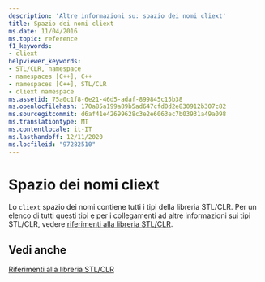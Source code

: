 ```yaml
---
description: 'Altre informazioni su: spazio dei nomi cliext'
title: Spazio dei nomi cliext
ms.date: 11/04/2016
ms.topic: reference
f1_keywords:
- cliext
helpviewer_keywords:
- STL/CLR, namespace
- namespaces [C++], C++
- namespaces [C++], STL/CLR
- cliext namespace
ms.assetid: 75a0c1f8-6e21-46d5-adaf-899845c15b38
ms.openlocfilehash: 170a85a199a89b5ad647cfd0d2e830912b307c82
ms.sourcegitcommit: d6af41e42699628c3e2e6063ec7b03931a49a098
ms.translationtype: MT
ms.contentlocale: it-IT
ms.lasthandoff: 12/11/2020
ms.locfileid: "97282510"
---
```

# <a name="cliext-namespace"></a>Spazio dei nomi cliext

Lo `cliext` spazio dei nomi contiene tutti i tipi della libreria STL/CLR. Per un elenco di tutti questi tipi e per i collegamenti ad altre informazioni sui tipi STL/CLR, vedere [riferimenti alla libreria STL/CLR](../dotnet/stl-clr-library-reference.md).

## <a name="see-also"></a>Vedi anche

[Riferimenti alla libreria STL/CLR](../dotnet/stl-clr-library-reference.md)
